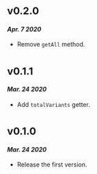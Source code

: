 # <sub>v0.2.0</sub>
#### _Apr. 7 2020_
  * Remove `getAll` method.
 
# <sub>v0.1.1</sub>
#### _Mar. 24 2020_
  * Add `totalVariants` getter.

# <sub>v0.1.0</sub>
#### _Mar. 24 2020_
  * Release the first version.
